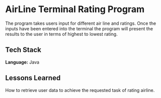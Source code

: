 
# AirLine Terminal Rating Program

The program takes users input for different air line and ratings. Once the inputs have been entered into the terminal the program will present the results to the user in terms of highest to lowest rating.


## Tech Stack

**Language:** Java


## Lessons Learned
How to retrieve user data to achieve the requested task of rating airline.

